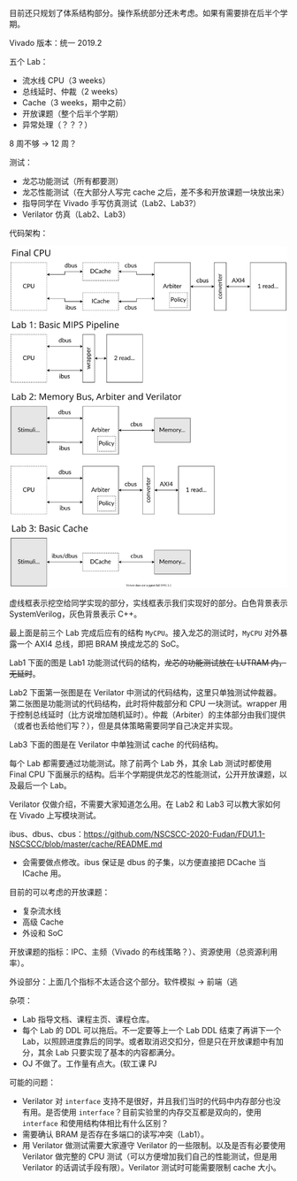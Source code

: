 目前还只规划了体系结构部分。操作系统部分还未考虑。如果有需要排在后半个学期。



Vivado 版本：统一 2019.2



五个 Lab：

* 流水线 CPU（3 weeks）
* 总线延时、仲裁（2 weeks）
* Cache（3 weeks，期中之前）
* 开放课题（整个后半个学期）
* 异常处理（？？？）

8 周不够 → 12 周？



测试：

* 龙芯功能测试（所有都要测）
* 龙芯性能测试（在大部分人写完 cache 之后，差不多和开放课题一块放出来）
* 指导同学在 Vivado 手写仿真测试（Lab2、Lab3?）
* Verilator 仿真（Lab2、Lab3）



代码架构：

![sched-rev1](sched-rev1.svg)

虚线框表示挖空给同学实现的部分，实线框表示我们实现好的部分。白色背景表示 SystemVerilog，灰色背景表示 C++。

最上面是前三个 Lab 完成后应有的结构 `MyCPU`。接入龙芯的测试时，`MyCPU` 对外暴露一个 AXI4 总线，即把 BRAM 换成龙芯的 SoC。

Lab1 下面的图是 Lab1 功能测试代码的结构，<del>龙芯的功能测试放在 LUTRAM 内，无延时</del>。

Lab2 下面第一张图是在 Verilator 中测试的代码结构，这里只单独测试仲裁器。第二张图是功能测试的代码结构，此时将仲裁部分和 CPU 一块测试。wrapper 用于控制总线延时（比方说增加随机延时）。仲裁（Arbiter）的主体部分由我们提供（或者也丢给他们写？），但是具体策略需要同学自己决定并实现。

Lab3 下面的图是在 Verilator 中单独测试 cache 的代码结构。

每个 Lab 都需要通过功能测试。除了前两个 Lab 外，其余 Lab 测试时都使用 Final CPU 下面展示的结构。后半个学期提供龙芯的性能测试，公开开放课题，以及最后一个 Lab。

Verilator 仅做介绍，不需要大家知道怎么用。在 Lab2 和 Lab3 可以教大家如何在 Vivado 上写模块测试。

ibus、dbus、cbus：<https://github.com/NSCSCC-2020-Fudan/FDU1.1-NSCSCC/blob/master/cache/README.md>

* 会需要做点修改。ibus 保证是 dbus 的子集，以方便直接把 DCache 当 ICache 用。



目前的可以考虑的开放课题：

* 复杂流水线
* 高级 Cache
* 外设和 SoC

开放课题的指标：IPC、主频（Vivado 的布线策略？）、资源使用（总资源利用率）。

外设部分：上面几个指标不太适合这个部分。软件模拟 → 前端（逃



杂项：

* Lab 指导文档、课程主页、课程仓库。
* 每个 Lab 的 DDL 可以拖后。不一定要等上一个 Lab DDL 结束了再讲下一个 Lab，以照顾进度靠后的同学。或者取消迟交扣分，但是只在开放课题中有加分，其余 Lab 只要实现了基本的内容都满分。
* OJ 不做了。工作量有点大。(软工课 PJ



可能的问题：

* Verilator 对 `interface` 支持不是很好，并且我们当时的代码中内存部分也没有用。是否使用 `interface`？目前实验里的内存交互都是双向的，使用 `interface` 和使用结构体相比有什么区别？
* 需要确认 BRAM 是否存在多端口的读写冲突（Lab1）。
* 用 Verilator 做测试需要大家遵守 Verilator 的一些限制。以及是否有必要使用 Verilator 做完整的 CPU 测试（可以方便增加我们自己的性能测试，但是用 Verilator 的话调试手段有限）。Verilator 测试时可能需要限制 cache 大小。